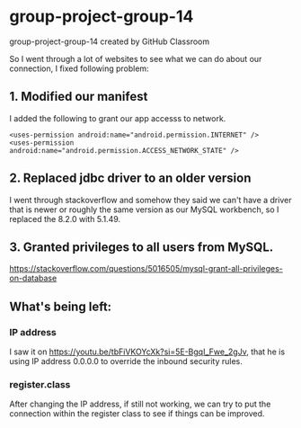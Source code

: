 # group-project-group-14
group-project-group-14 created by GitHub Classroom

So I went through a lot of websites to see what we can do about our connection, I fixed following problem:

## 1. Modified our manifest
I added the following to grant our app accesss to network.
````text
<uses-permission android:name="android.permission.INTERNET" />
<uses-permission android:name="android.permission.ACCESS_NETWORK_STATE" />
````

## 2. Replaced jdbc driver to an older version
I went through stackoverflow and somehow they said we can't have a driver that is newer or roughly the same version as our MySQL workbench, so I replaced the 8.2.0 with 5.1.49.

## 3. Granted privileges to all users from MySQL.
https://stackoverflow.com/questions/5016505/mysql-grant-all-privileges-on-database

## What's being left:
### IP address
I saw it on https://youtu.be/tbFiVKOYcXk?si=5E-BgqI_Fwe_2gJv, that he is using IP address 0.0.0.0 to override the inbound security rules.

### register.class
After changing the IP address, if still not working, we can try to put the connection within the register class to see if things can be improved.


